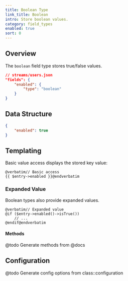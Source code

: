 ```yaml
---
title: Boolean Type
link_title: Boolean
intro: Store boolean values.
category: field_types
enabled: true
sort: 0
---
```


## Overview

The `boolean` field type stores true/false values.

```json
// streams/users.json
"fields": {
    "enabled": {
        "type": "boolean"
    }
}
```


## Data Structure

```json
{
    "enabled": true
}
```

## Templating

Basic value access displays the stored key value:

```blade
@verbatim// Basic access
{{ $entry->enabled }}@endverbatim
```

### Expanded Value

Boolean types also provide expanded values.

```blade
@verbatim// Expanded value
@if ($entry->enabled()->isTrue())
    // ...
@endif@endverbatim
```

#### Methods

@todo Generate methods from @docs

## Configuration

@todo Generate config options from class::configuration
